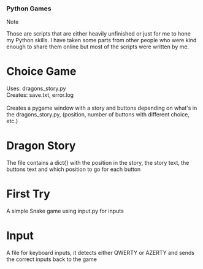 ﻿### Python Games
>[!NOTE]
>Those are scripts that are either heavily unfinished or just for me to hone my Python skills.
>I have taken some parts from other people who were kind enough to share them online but most of the scripts were written by me.

# Choice Game
Uses: dragons_story.py <br>
Creates: save.txt, error.log <br><br>
Creates a pygame window with a story and buttons depending on what's in the dragons_story.py, (position, number of buttons with different choice, etc.)

# Dragon Story
The file contains a dict{} with the position in the story, the story text, the buttons text and which position to go for each button

# First Try
A simple Snake game using input.py for inputs

# Input
A file for keyboard inputs, it detects either QWERTY or AZERTY and sends the correct inputs back to the game
